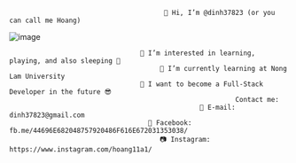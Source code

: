                                            👋 Hi, I’m @dinh37823 (or you can call me Hoang)

![image](https://user-images.githubusercontent.com/81217823/173866069-d77cd4bf-8097-42fb-8329-946aa17ff25d.png)

                                     👀 I’m interested in learning, playing, and also sleeping 🐶
                                          🌱 I’m currently learning at Nong Lam University
                                     💞️ I want to become a Full-Stack Developer in the future 😎
                                                             Contact me:
                                                    📧 E-mail: dinh37823@gmail.com
                                       🔔 Facebook: fb.me/44696E682048757920486F616E672031353038/
                                          📷 Instagram: https://www.instagram.com/hoang11a1/

<!---
dinh37823/dinh37823 is a ✨ special ✨ repository because its `README.md` (this file) appears on your GitHub profile.
You can click the Preview link to take a look at your changes.
--->
